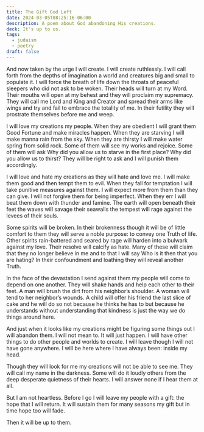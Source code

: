 ```yaml
---
title: The Gift God Left
date: 2024-03-05T08:25:16-06:00
description: A poem about God abandoning His creations.
deck: It's up to us.
tags:
  - judaism
  - poetry
draft: false
---
```


And now
taken by the urge
I will create.
I will create ruthlessly.
I will call forth from the depths of imagination
a world
and creatures big and small to populate it.
I will force the breath of life
down the throats of peaceful sleepers
who did not ask to be woken.
Their heads will turn at my Word.
Their mouths will open at my behest
and they will proclaim my supremacy.
They will call me Lord and King and Creator
and spread their arms like wings
and try
and fail
to embrace the totality of me.
In their futility
they will prostrate themselves before me
and weep.

I will love my creations
my people.
When they are obedient
I will grant them Good Fortune
and make miracles happen.
When they are starving
I will make manna rain from the sky.
When they are thirsty
I will make water spring from solid rock.
Some of them will see my works and rejoice.
Some of them will ask
Why did you allow us to starve in the first place?
Why did you allow us to thirst?
They will be right to ask
and I will punish them accordingly.

I will love and hate my creations
as they will hate and love me.
I will make them good
and then tempt them to evil.
When they fall for temptation
I will take punitive measures against them.
I will expect more from them than they can give.
I will not forgive them for being imperfect.
When they err
I will beat them down with thunder and famine.
The earth will open beneath their feet
the waves will savage their seawalls
the tempest will rage against the levees of their souls.

Some spirits will be broken.
In their brokenness
though it will be of little comfort to them
they will serve a noble purpose:
to convey one Truth of life.
Other spirits
rain-battered and seared by rage
will harden into a bulwark against my love.
Their resolve will calcify as hate.
Many of these will claim that they no longer believe in me
and to that I will say
Who is it then that you are hating?
In their confoundment and loathing
they will reveal another Truth.

In the face of the devastation I send against them
my people will come to depend on one another.
They will shake hands
and help each other to their feet.
A man will brush the dirt from his neighbor’s shoulder.
A woman will tend to her neighbor’s wounds.
A child will offer his friend the last slice of cake
and he will do so not because he thinks he has to
but because he understands
without understanding
that kindness is just the way we do things around here.

And just when it looks like my creations
might be figuring some things out
I will abandon them.
I will not mean to.
It will just happen.
I will have other things to do
other people and worlds to create.
I will leave
though I will not have gone anywhere.
I will be here
where I have always been:
inside my head.

Though they will look for me
my creations will not be able to see me.
They will call my name in the darkness.
Some will do it loudly
others from the deep
desperate quietness of their hearts.
I will answer none
if I hear them at all.

But I am not heartless.
Before I go
I will leave my people with a gift:
the hope that I will return.
It will sustain them for many seasons
my gift
but in time
hope too will fade.

Then it will be up to them.
